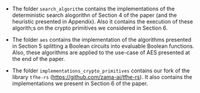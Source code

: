 - The folder `search_algorithm` contains the implementations of the deterministic search alogorithn of Section 4 of the paper (and the heuristic presented in Appendix). Also it contains the execution of these algorith;s on the crypto primitives we considered in Section 6.

- The folder `aes` contains the implementation of the algorithms presented in Section 5 splitting a Boolean circuits into evaluable Boolean functions. Also, these algorithms are applied to the use-case of AES presented at the end of the paper.

- The folder `implementations_crypto_primitives` contains our fork of the library `tfhe-rs` (https://github.com/zama-ai/tfhe-rs). It also contains the implementations we present in Section 6 of the paper.